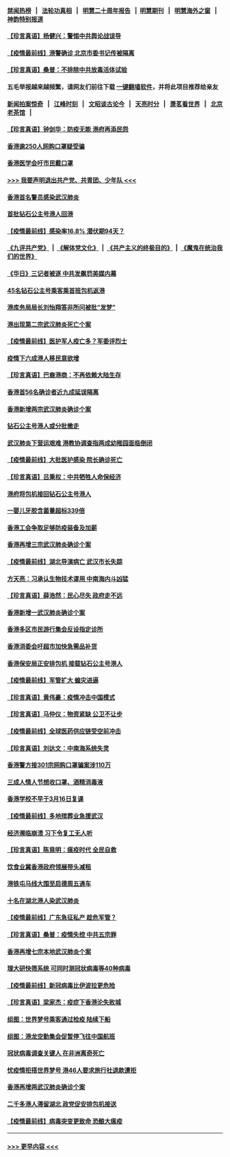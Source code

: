 #### [禁闻热榜](热点新闻.md?=0)  &nbsp;&nbsp;|&nbsp;&nbsp; [法轮功真相](https://github.com/gfw-breaker/truth/blob/master/README.md?=0) &nbsp;&nbsp;|&nbsp;&nbsp; [明慧二十周年报告](https://github.com/gfw-breaker/mh-reports/blob/master/README.md?=0) &nbsp;&nbsp;|&nbsp;&nbsp;[明慧期刊](https://github.com/gfw-breaker/mh-qikan) &nbsp;&nbsp;|&nbsp;&nbsp; [明慧海外之窗](https://github.com/gfw-breaker/mh-news/blob/master/README.md?=0) &nbsp;&nbsp;|&nbsp;&nbsp; [神韵特别报道](https://github.com/gfw-breaker/mh-news/blob/master/shenyun.md?=0)
#### [【珍言真语】杨健兴：警惕中共舆论战误导](../pages/nsc415/n11888131.md?t=02231802) 
#### [【疫情最前线】港警确诊 北京市委书记传被隔离](../pages/nsc415/n11886872.md?t=02231802) 
#### [【珍言真语】桑普：不排除中共放毒活体试验](../pages/nsc415/n11886832.md?t=02231802) 
#### 五毛举报越来越频繁，请网友们前往下载 [一键翻墙软件](https://github.com/gfw-breaker/ssr-accounts)，并将此项目推荐给亲友
#### [新闻拍案惊奇](https://github.com/gfw-breaker/banned-news/blob/master/pages/link4.md) &nbsp;&nbsp;|&nbsp;&nbsp; [江峰时刻](https://github.com/gfw-breaker/banned-news/blob/master/pages/link4.md) &nbsp;&nbsp;|&nbsp;&nbsp; [文昭谈古论今](https://github.com/gfw-breaker/banned-news/blob/master/pages/link4.md) &nbsp;&nbsp;|&nbsp;&nbsp; [天亮时分](https://github.com/gfw-breaker/banned-news/blob/master/pages/link4.md) &nbsp;&nbsp;|&nbsp;&nbsp; [萧茗看世界](https://github.com/gfw-breaker/banned-news/blob/master/pages/link4.md) &nbsp;&nbsp;|&nbsp;&nbsp; [北京老茶馆](https://github.com/gfw-breaker/banned-news/blob/master/pages/link4.md) &nbsp;&nbsp;|&nbsp;&nbsp; 
#### [【珍言真语】钟剑华：防疫无能 港府再添民怨](../pages/nsc415/n11884504.md?t=02231802) 
#### [香港逾250人网购口罩疑受骗](../pages/nsc415/n11884388.md?t=02231802) 
#### [香港医学会吁市民戴口罩](../pages/nsc415/n11884367.md?t=02231802) 
#### [>>> 我要声明退出共产党、共青团、少年队 <<<](https://github.com/begood0513/goodnews/blob/master/quit/letter.md) 
#### [香港首名警员感染武汉肺炎](../pages/nsc415/n11884357.md?t=02231802) 
#### [首批钻石公主号港人回港](../pages/nsc415/n11884333.md?t=02231802) 
#### [【疫情最前线】感染率16.8% 潜伏期94天？](../pages/nsc415/n11884256.md?t=02231802) 
#### [《九评共产党》](https://github.com/begood0513/9ping.md/blob/master/README.md) &nbsp;|&nbsp; [《解体党文化》](../../../../jtdwh.md/blob/master/README.md)  &nbsp;|&nbsp; [《共产主义的终极目的》](../../../../gczydzjmd.md/blob/master/README.md) &nbsp;|&nbsp; [《魔鬼在统治我们的世界》](../../../../mgztzwmdsj.md/blob/master/README.md) 
#### [《华日》三记者被逐 中共发飙罚美媒内幕](../pages/nsc415/n11884184.md?t=02231802) 
#### [45名钻石公主号乘客乘首班包机返港](../pages/nsc415/n11881770.md?t=02231802) 
#### [港库务局局长刘怡翔答非所问被批“发梦”](../pages/nsc415/n11881752.md?t=02231802) 
#### [港出现第二宗武汉肺炎死亡个案](../pages/nsc415/n11881736.md?t=02231802) 
#### [【疫情最前线】医护军人疫亡多？军委评烈士](../pages/nsc415/n11881655.md?t=02231802) 
#### [疫情下六成港人移民意欲增](../pages/nsc415/n11881699.md?t=02231802) 
#### [【珍言真语】巴裔港商：不再依赖大陆生存](../pages/nsc415/n11881126.md?t=02231802) 
#### [香港首56名确诊者近九成延误隔离](../pages/nsc415/n11879079.md?t=02231802) 
#### [香港新增两宗武汉肺炎确诊个案](../pages/nsc415/n11879064.md?t=02231802) 
#### [钻石公主号港人或分批撤走](../pages/nsc415/n11879029.md?t=02231802) 
#### [武汉肺炎下营运艰难 港教协调查指两成幼稚园面临倒闭](../pages/nsc415/n11878989.md?t=02231802) 
#### [【疫情最前线】大批医护感染 院长确诊死亡](../pages/nsc415/n11878595.md?t=02231802) 
#### [【珍言真语】吕秉权：中共牺牲人命保经济](../pages/nsc415/n11878390.md?t=02231802) 
#### [港府将包机接回钻石公主号港人](../pages/nsc415/n11876352.md?t=02231802) 
#### [一婴儿牙胶含菌量超标339倍](../pages/nsc415/n11876336.md?t=02231802) 
#### [香港工会争取足够防疫装备及加薪](../pages/nsc415/n11876313.md?t=02231802) 
#### [香港再增三宗武汉肺炎确诊个案](../pages/nsc415/n11876297.md?t=02231802) 
#### [【疫情最前线】湖北导演病亡 武汉市长失踪](../pages/nsc415/n11876272.md?t=02231802) 
#### [方天亮：习承认生物技术谬用 中南海内斗凶猛](../pages/nsc415/n11873679.md?t=02231802) 
#### [【珍言真语】薛浩然：民心尽失 政府走不远](../pages/nsc415/n11875838.md?t=02231802) 
#### [香港新增一武汉肺炎确诊个案](../pages/nsc415/n11874044.md?t=02231802) 
#### [香港多区市民游行集会反设指定诊所](../pages/nsc415/n11874017.md?t=02231802) 
#### [香港消委会吁超市加快急需品补货](../pages/nsc415/n11874003.md?t=02231802) 
#### [香港保安局正安排包机 接载钻石公主号港人](../pages/nsc415/n11873932.md?t=02231802) 
#### [【疫情最前线】军管扩大 蝗灾进逼](../pages/nsc415/n11873780.md?t=02231802) 
#### [【珍言真语】黄伟豪：疫情冲击中国模式](../pages/nsc415/n11873482.md?t=02231802) 
#### [【珍言真语】马仲仪：物资紧缺 公卫不让步](../pages/nsc415/n11872315.md?t=02231802) 
#### [【疫情最前线】全球医药供应链受空前冲击](../pages/nsc415/n11869614.md?t=02231802) 
#### [【珍言真语】刘达文：中南海系统失灵](../pages/nsc415/n11869465.md?t=02231802) 
#### [香港警方接301宗网购口罩骗案涉110万](../pages/nsc415/n11867572.md?t=02231802) 
#### [三成人情人节想收口罩、酒精消毒液](../pages/nsc415/n11867523.md?t=02231802) 
#### [香港学校不早于3月16日复课](../pages/nsc415/n11867498.md?t=02231802) 
#### [【疫情最前线】多地殡葬业急援武汉](../pages/nsc415/n11866914.md?t=02231802) 
#### [经济濒临崩溃 习下令复工无人听](../pages/nsc415/n11867269.md?t=02231802) 
#### [【珍言真语】陈竟明：瘟疫时代 全民自救](../pages/nsc415/n11866765.md?t=02231802) 
#### [饮食业冀香港政府领展带头减租](../pages/nsc415/n11864876.md?t=02231802) 
#### [港铁屯马线大围至启德周五通车](../pages/nsc415/n11864842.md?t=02231802) 
#### [十名在湖北港人染武汉肺炎](../pages/nsc415/n11864807.md?t=02231802) 
#### [【疫情最前线】广东急征私产 趁危军管？](../pages/nsc415/n11864205.md?t=02231802) 
#### [【珍言真语】桑普：疫情失控 中共五宗罪](../pages/nsc415/n11864157.md?t=02231802) 
#### [香港再增七宗本地武汉肺炎个案](../pages/nsc415/n11862405.md?t=02231802) 
#### [理大研快筛系统 可同时测冠状病毒等40种病毒](../pages/nsc415/n11862376.md?t=02231802) 
#### [【疫情最前线】新冠病毒比伊波拉更危险](../pages/nsc415/n11862199.md?t=02231802) 
#### [【珍言真语】梁家杰：疫症下香港沦失败城](../pages/nsc415/n11861588.md?t=02231802) 
#### [组图：世界梦号乘客通过检疫 陆续下船](../pages/nsc415/n11858302.md?t=02231802) 
#### [组图：港龙空勤集会促暂停飞往中国航班](../pages/nsc415/n11858190.md?t=02231802) 
#### [冠状病毒调查关键人 在非洲离奇死亡](../pages/nsc415/n11859798.md?t=02231802) 
#### [忧疫情拒搭世界梦号 港46人要求旅行社退款遭拒](../pages/nsc415/n11859849.md?t=02231802) 
#### [香港再增两武汉肺炎确诊个案](../pages/nsc415/n11859833.md?t=02231802) 
#### [二千多港人滞留湖北 政党促安排包机接送](../pages/nsc415/n11859831.md?t=02231802) 
#### [【疫情最前线】病毒突变更致命 恐酿大瘟疫](../pages/nsc415/n11859604.md?t=02231802) 

----
#### [ >>> 更早内容 <<< ](../indexes/nsc415-earlier.md)

